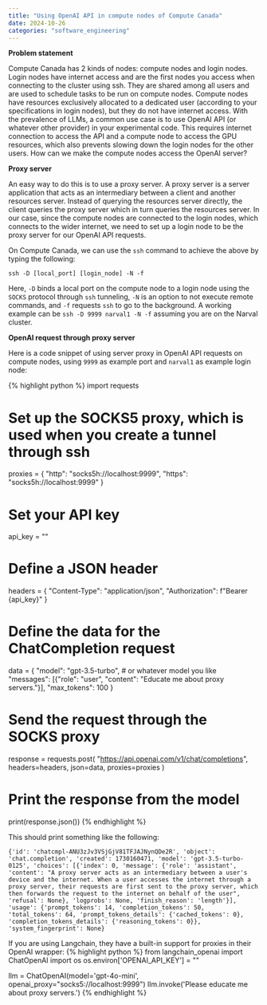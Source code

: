 ```yaml
---
title: "Using OpenAI API in compute nodes of Compute Canada"
date: 2024-10-26
categories: "software_engineering"
---
```


**Problem statement**

Compute Canada has 2 kinds of nodes: compute nodes and login nodes. Login nodes have internet access and are the first nodes you access when connecting to the cluster using ssh. They are shared among all users and are used to schedule tasks to be run on compute nodes. Compute nodes have resources exclusively allocated to a dedicated user (according to your specifications in login nodes), but they do not have internet access. With the prevalence of LLMs, a common use case is to use OpenAI API (or whatever other provider) in your experimental code. This requires internet connection to access the API and a compute node to access the GPU resources, which also prevents slowing down the login nodes for the other users. How can we make the compute nodes access the OpenAI server? 

**Proxy server**

An easy way to do this is to use a proxy server. A proxy server is a server application that acts as an intermediary between a client and another resources server. Instead of querying the resources server directly, the client queries the proxy server which in turn queries the resources server. In our case, since the compute nodes are connected to the login nodes, which connects to the wider internet, we need to set up a login node to be the proxy server for our OpenAI API requests. 

On Compute Canada, we can use the `ssh` command to achieve the above by typing the following:

```ssh -D [local_port] [login_node] -N -f```

Here, `-D` binds a local port on the compute node to a login node using the `SOCKS` protocol through `ssh` tunneling, `-N` is an option to not execute remote commands, and `-f` requests `ssh` to go to the background. A working example can be `ssh -D 9999 narval1 -N -f` assuming you are on the Narval cluster.

**OpenAI request through proxy server**

Here is a code snippet of using server proxy in OpenAI API requests on compute nodes, using `9999` as example port and `narval1` as example login node:

{% highlight python %}
import requests

# Set up the SOCKS5 proxy, which is used when you create a tunnel through ssh
proxies = {
    "http": "socks5h://localhost:9999",
    "https": "socks5h://localhost:9999"
}

# Set your API key
api_key = "<your api key>"

# Define a JSON header
headers = {
    "Content-Type": "application/json",
    "Authorization": f"Bearer {api_key}"
}

# Define the data for the ChatCompletion request
data = {
    "model": "gpt-3.5-turbo",  # or whatever model you like
    "messages": [{"role": "user", "content": "Educate me about proxy servers."}],
    "max_tokens": 100
}

# Send the request through the SOCKS proxy
response = requests.post(
    "https://api.openai.com/v1/chat/completions",
    headers=headers,
    json=data,
    proxies=proxies
)

# Print the response from the model
print(response.json())
{% endhighlight %}

This should print something like the following: 
```
{'id': 'chatcmpl-ANU3zJv3VSjGjV81TFJAJNynQDe2R', 'object': 'chat.completion', 'created': 1730160471, 'model': 'gpt-3.5-turbo-0125', 'choices': [{'index': 0, 'message': {'role': 'assistant', 'content': "A proxy server acts as an intermediary between a user's device and the internet. When a user accesses the internet through a proxy server, their requests are first sent to the proxy server, which then forwards the request to the internet on behalf of the user", 'refusal': None}, 'logprobs': None, 'finish_reason': 'length'}], 'usage': {'prompt_tokens': 14, 'completion_tokens': 50, 'total_tokens': 64, 'prompt_tokens_details': {'cached_tokens': 0}, 'completion_tokens_details': {'reasoning_tokens': 0}}, 'system_fingerprint': None}
```

If you are using Langchain, they have a built-in support for proxies in their OpenAI wrapper:
{% highlight python %}
from langchain_openai import ChatOpenAI
import os
os.environ['OPENAI_API_KEY'] = "<your api key>"

llm = ChatOpenAI(model='gpt-4o-mini', openai_proxy="socks5://localhost:9999")
llm.invoke('Please educate me about proxy servers.')
{% endhighlight %}